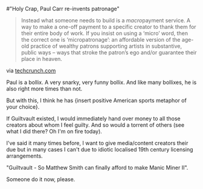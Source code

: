 #"Holy Crap, Paul Carr re-invents patronage"


 <div class="posterous_bookmarklet_entry">
<blockquote class="posterous_long_quote">Instead what someone needs to build is a <em>macro</em>payment service. A way to make a one-off payment to a specific creator to thank them for their entire body of work. If you insist on using a &lsquo;micro&rsquo; word, then the correct one is &lsquo;micropatronage&rsquo;: an affordable version of the age-old practice of wealthy patrons supporting artists in substantive, public ways &ndash; ways that stroke the patron&rsquo;s ego and/or guarantee their place in heaven.</blockquote>
<div class="posterous_quote_citation">via <a href="http://techcrunch.com/2010/02/24/no-such-thing-as-a-free-launch/">techcrunch.com</a></div>
<p>Paul is a bollix. A very snarky, very funny bollix. And like many bollixes, he is also right more times than not.</p>
<p>But with this, I think he has {insert positive American sports metaphor of your choice}.</p>
<p>If Guiltvault existed, I would immediately hand over money to all those creators about whom I feel guilty. And so would a torrent of others (see what I did there? Oh I'm on fire today).</p>
<p>I've said it many times before, I want to give media/content creators their due but in many cases I can't due to idiotic localised 19th century licensing arrangements.</p>
<p>"Guiltvault - So Matthew Smith can finally afford to make Manic Miner II".</p>
<p>Someone do it now, please.</p>
</div>
 